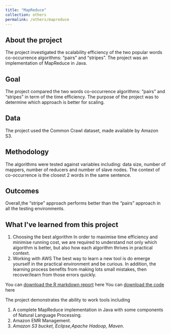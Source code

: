 ```yaml
---
title: "MapReduce"
collection: others
permalink: /others/mapreduce
---
```

## About the project
  The project investigated the scalability efficiency of the two popular words co-occurrence algorithms: “pairs” and “stripes”. The project was an implementation of MapReduce in Java.

## Goal
  The project compared the two words co-occurrence algorithms: “pairs” and “stripes” in term of the time efficiency. The purpose of the project was to determine which approach is better for scaling.

## Data
  The project used the Common Crawl dataset, made available by Amazon S3.

## Methodology
  The algorithms were tested against variables including: data size, number of mappers, number of reducers and number of slave nodes.
  The context of co-occurrence is the closest 2 words in the same sentence.
## Outcomes
  Overall,the “stripe” approach performs better than the “pairs” approach in all the testing environments.
## What I've learned from this project
  1. Choosing the best algorithm
    In order to maximise time efficiency and minimise running cost, we are required to understand not only which algorithm is better, but also how each algorithm thrives in practical context.
  2. Working with AWS
    The best way to learn a new tool is do emerge yourself in the practical environment and be curious. In addition, the learning process benefits from making lots small mistakes, then recover/learn from those errors quickly.

You can [download the R markdown report](https://minhphan88.github.io/assets/mapreducereport.pdf) here
You can [download the code](https://minhphan88.github.io/) here

The project demonstrates the ability to work tools including
  1. A complete MapReduce implementation in Java with some components of Natural Language Processing.
  2. Amazon EMR Management.
  3. *Amazon S3 bucket, Eclipse,Apache Hadoop, Maven*.
  
